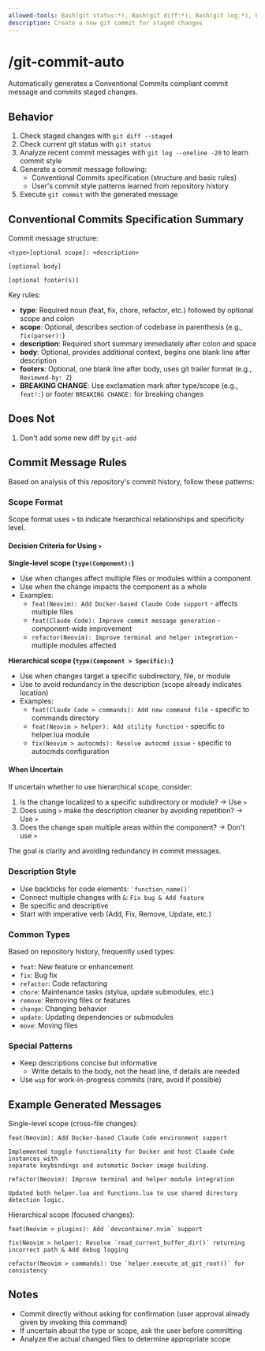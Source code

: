 ```yaml
---
allowed-tools: Bash(git status:*), Bash(git diff:*), Bash(git log:*), Bash(git show:*)
description: Create a new git commit for staged changes
---
```


# /git-commit-auto

Automatically generates a Conventional Commits compliant commit message and commits staged changes.

## Behavior

1. Check staged changes with `git diff --staged`
2. Check current git status with `git status`
3. Analyze recent commit messages with `git log --oneline -20` to learn commit style
4. Generate a commit message following:
   - Conventional Commits specification (structure and basic rules)
   - User's commit style patterns learned from repository history
5. Execute `git commit` with the generated message

## Conventional Commits Specification Summary

Commit message structure:

```
<type>[optional scope]: <description>

[optional body]

[optional footer(s)]
```

Key rules:

- **type**: Required noun (feat, fix, chore, refactor, etc.) followed by optional scope and colon
- **scope**: Optional, describes section of codebase in parenthesis (e.g., `fix(parser):`)
- **description**: Required short summary immediately after colon and space
- **body**: Optional, provides additional context, begins one blank line after description
- **footers**: Optional, one blank line after body, uses git trailer format (e.g., `Reviewed-by: Z`)
- **BREAKING CHANGE**: Use exclamation mark after type/scope (e.g., `feat!:`) or footer `BREAKING CHANGE:` for breaking changes

## Does Not

1. Don't add some new diff by `git-add`

## Commit Message Rules

Based on analysis of this repository's commit history, follow these patterns:

### Scope Format

Scope format uses `>` to indicate hierarchical relationships and specificity level.

#### Decision Criteria for Using `>`

**Single-level scope (`type(Component):`)**

- Use when changes affect multiple files or modules within a component
- Use when the change impacts the component as a whole
- Examples:
    - `feat(Neovim): Add Docker-based Claude Code support` - affects multiple files
    - `feat(Claude Code): Improve commit message generation` - component-wide improvement
    - `refactor(Neovim): Improve terminal and helper integration` - multiple modules affected

**Hierarchical scope (`type(Component > Specific):`)**

- Use when changes target a specific subdirectory, file, or module
- Use to avoid redundancy in the description (scope already indicates location)
- Examples:
    - `feat(Claude Code > commands): Add new command file` - specific to commands directory
    - `feat(Neovim > helper): Add utility function` - specific to helper.lua module
    - `fix(Neovim > autocmds): Resolve autocmd issue` - specific to autocmds configuration

#### When Uncertain

If uncertain whether to use hierarchical scope, consider:

1. Is the change localized to a specific subdirectory or module? → Use `>`
2. Does using `>` make the description cleaner by avoiding repetition? → Use `>`
3. Does the change span multiple areas within the component? → Don't use `>`

The goal is clarity and avoiding redundancy in commit messages.

### Description Style

- Use backticks for code elements: `` `function_name()` ``
- Connect multiple changes with `&`: `Fix bug & Add feature`
- Be specific and descriptive
- Start with imperative verb (Add, Fix, Remove, Update, etc.)

### Common Types

Based on repository history, frequently used types:

- `feat`: New feature or enhancement
- `fix`: Bug fix
- `refactor`: Code refactoring
- `chore`: Maintenance tasks (stylua, update submodules, etc.)
- `remove`: Removing files or features
- `change`: Changing behavior
- `update`: Updating dependencies or submodules
- `move`: Moving files

### Special Patterns

- Keep descriptions concise but informative
    - Write details to the body, not the head line, if details are needed
- Use `wip` for work-in-progress commits (rare, avoid if possible)

## Example Generated Messages

Single-level scope (cross-file changes):

```
feat(Neovim): Add Docker-based Claude Code environment support

Implemented toggle functionality for Docker and host Claude Code instances with
separate keybindings and automatic Docker image building.
```

```
refactor(Neovim): Improve terminal and helper module integration

Updated both helper.lua and functions.lua to use shared directory detection logic.
```

Hierarchical scope (focused changes):

```
feat(Neovim > plugins): Add `devcontainer.nvim` support
```

```
fix(Neovim > helper): Resolve `read_current_buffer_dir()` returning incorrect path & Add debug logging
```

```
refactor(Neovim > commands): Use `helper.execute_at_git_root()` for consistency
```

## Notes

- Commit directly without asking for confirmation (user approval already given by invoking this command)
- If uncertain about the type or scope, ask the user before committing
- Analyze the actual changed files to determine appropriate scope
